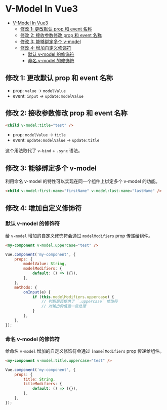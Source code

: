 # V-Model In Vue3

- [V-Model In Vue3](#v-model-in-vue3)
  - [修改 1: 更改默认 prop 和 event 名称](#修改-1-更改默认-prop-和-event-名称)
  - [修改 2: 接收参数修改 prop 和 event 名称](#修改-2-接收参数修改-prop-和-event-名称)
  - [修改 3: 能够绑定多个 v-model](#修改-3-能够绑定多个-v-model)
  - [修改 4: 增加自定义修饰符](#修改-4-增加自定义修饰符)
    - [默认 v-model 的修饰符](#默认-v-model-的修饰符)
    - [命名 v-model 的修饰符](#命名-v-model-的修饰符)

## 修改 1: 更改默认 prop 和 event 名称

-   prop: `value` -> `modelValue`
-   event: `input` -> `update:modelValue`

## 修改 2: 接收参数修改 prop 和 event 名称

```html
<child v-model:title="test" />
```

-   prop: `modelValue` -> `title`
-   event: `update:modelValue` -> `update:title`

这个用法取代了 `v-bind` + `.sync` 语法。

## 修改 3: 能够绑定多个 v-model

利用命名 v-model 的特性可以实现在同一个组件上绑定多个 v-model 的功能。

```html
<child v-model:first-name="firstName" v-model:last-name="lastName" />
```

## 修改 4: 增加自定义修饰符

### 默认 v-model 的修饰符

给 `v-model` 增加的自定义修饰符会通过 `modelModifiers` prop 传递给组件。

```html
<my-component v-model.uppercase="test" />
```

```js
Vue.component('my-component', {
    props: {
        modelValue: String,
        modelModifiers: {
            default: () => ({}),
        },
    },
    methods: {
        onInput(e) {
            if (this.modelModifiers.uppercase) {
                // 判断是否提供了 `.uppercase` 修饰符
                // 对输出的值做一些处理
            }
        },
    },
});
```

### 命名 v-model 的修饰符

给命名 `v-model` 增加的自定义修饰符会通过 `[name]Modifiers` prop 传递给组件。

```html
<my-component v-model:title.uppercase="test" />
```

```js
Vue.component('my-component', {
    props: {
        title: String,
        titleModifiers: {
            default: () => ({}),
        },
    },
});
```
